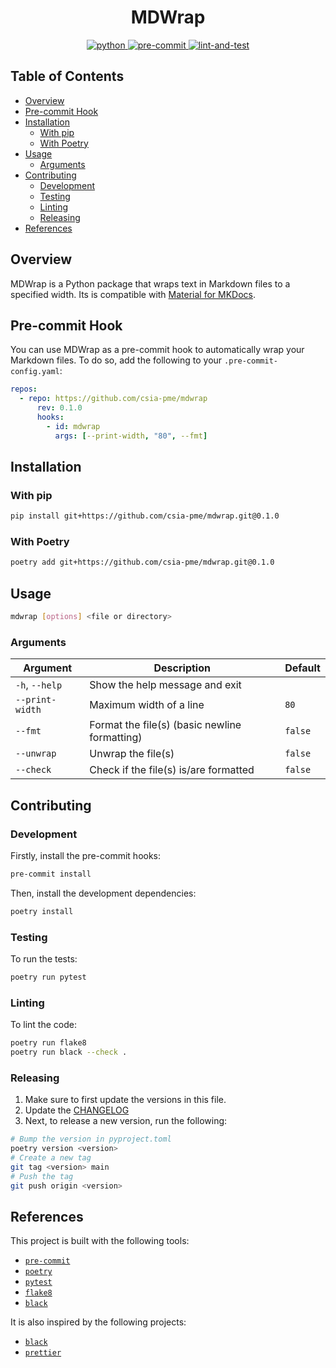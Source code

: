 <div style="text-align: center">
    <h1>MDWrap</h1> <a href="https://www.python.org">
        <img
        src="https://img.shields.io/badge/Python-3.11-3776AB.svg?style=flat&logo=python&logoColor=white"
        alt="python">
    </a> <a href="https://github.com/pre-commit/pre-commit">
        <img
        src="https://img.shields.io/badge/pre--commit-enabled-brightgreen?logo=pre-commit&logoColor=white"
        alt="pre-commit">
    </a> <a href=".github/workflows/lint-and-test.yml">
        <img
        src="https://github.com/leonardcser/mdwrap/actions/workflows/lint-and-test.yml/badge.svg"
        alt="lint-and-test">
    </a>
</div>

<h2>Table of Contents</h2>

- [Overview](#overview)
- [Pre-commit Hook](#pre-commit-hook)
- [Installation](#installation)
  - [With pip](#with-pip)
  - [With Poetry](#with-poetry)
- [Usage](#usage)
  - [Arguments](#arguments)
- [Contributing](#contributing)
  - [Development](#development)
  - [Testing](#testing)
  - [Linting](#linting)
  - [Releasing](#releasing)
- [References](#references)

## Overview

MDWrap is a Python package that wraps text in Markdown files to a specified
width. Its is compatible with
[Material for MKDocs](https://squidfunk.github.io/mkdocs-material/).

## Pre-commit Hook

You can use MDWrap as a pre-commit hook to automatically wrap your Markdown
files. To do so, add the following to your `.pre-commit-config.yaml`:

```yaml
repos:
  - repo: https://github.com/csia-pme/mdwrap
      rev: 0.1.0
      hooks:
        - id: mdwrap
          args: [--print-width, "80", --fmt]
```

## Installation

### With pip

```bash
pip install git+https://github.com/csia-pme/mdwrap.git@0.1.0
```

### With Poetry

```bash
poetry add git+https://github.com/csia-pme/mdwrap.git@0.1.0
```

## Usage

```bash
mdwrap [options] <file or directory>
```

### Arguments

| Argument        | Description                                   | Default |
| --------------- | --------------------------------------------- | ------- |
| `-h`, `--help`  | Show the help message and exit                |         |
| `--print-width` | Maximum width of a line                       | `80`    |
| `--fmt`         | Format the file(s) (basic newline formatting) | `false` |
| `--unwrap`      | Unwrap the file(s)                            | `false` |
| `--check`       | Check if the file(s) is/are formatted         | `false` |

## Contributing

### Development

Firstly, install the pre-commit hooks:

```bash
pre-commit install
```

Then, install the development dependencies:

```bash
poetry install
```

### Testing

To run the tests:

```bash
poetry run pytest
```

### Linting

To lint the code:

```bash
poetry run flake8
poetry run black --check .
```

### Releasing

1. Make sure to first update the versions in this file.
2. Update the [CHANGELOG](/CHANGELOG)
3. Next, to release a new version, run the following:

```bash
# Bump the version in pyproject.toml
poetry version <version>
# Create a new tag
git tag <version> main
# Push the tag
git push origin <version>
```

## References

This project is built with the following tools:

- [`pre-commit`](https://pre-commit.com/)
- [`poetry`](https://python-poetry.org/)
- [`pytest`](https://docs.pytest.org/)
- [`flake8`](https://flake8.pycqa.org/en/latest/)
- [`black`](https://black.readthedocs.io/en/stable/)

It is also inspired by the following projects:

- [`black`](https://black.readthedocs.io/en/stable/)
- [`prettier`](https://prettier.io/)
